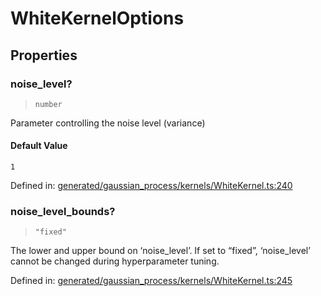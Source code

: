 # WhiteKernelOptions

## Properties

### noise\_level?

> `number`

Parameter controlling the noise level (variance)

#### Default Value

`1`

Defined in:  [generated/gaussian\_process/kernels/WhiteKernel.ts:240](https://github.com/transitive-bullshit/scikit-learn-ts/blob/b59c1ff/packages/sklearn/src/generated/gaussian_process/kernels/WhiteKernel.ts#L240)

### noise\_level\_bounds?

> `"fixed"`

The lower and upper bound on ‘noise\_level’. If set to “fixed”, ‘noise\_level’ cannot be changed during hyperparameter tuning.

Defined in:  [generated/gaussian\_process/kernels/WhiteKernel.ts:245](https://github.com/transitive-bullshit/scikit-learn-ts/blob/b59c1ff/packages/sklearn/src/generated/gaussian_process/kernels/WhiteKernel.ts#L245)
